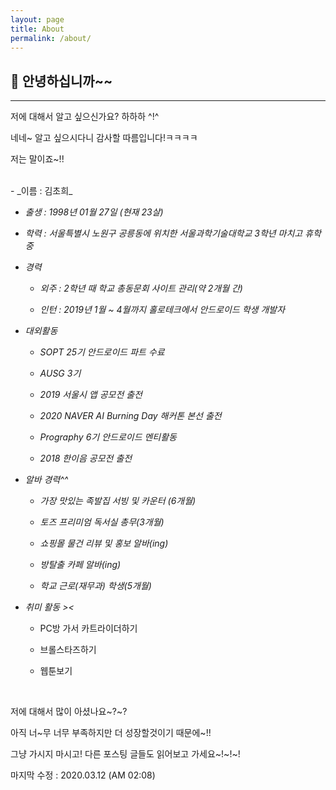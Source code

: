 ```yaml
---
layout: page
title: About
permalink: /about/
---
```


## 💁 안녕하십니까~~
---

저에 대해서 알고 싶으신가요? 하하하 ^!^

네네~ 알고 싶으시다니 감사할 따름입니다!ㅋㅋㅋㅋ

저는 말이죠~!!

<br>
- _이름 : 김초희_

- _출생 : 1998년 01월 27일 (현재 23살)_

- _학력 : 서울특별시 노원구 공릉동에 위치한 서울과학기술대학교 3학년 마치고 휴학 중_

- _경력_ 

    - _외주 : 2학년 때 학교 총동문회 사이트 관리(약 2개월 간)_

    - _인턴 : 2019년 1월 ~ 4월까지 홀로테크에서 안드로이드 학생 개발자_

- _대외활동_

    - _SOPT 25기 안드로이드 파트 수료_

    - _AUSG 3기_
    
    - _2019 서울시 앱 공모전 출전_

    - _2020 NAVER AI Burning Day 해커톤 본선 출전_

    - _Prography 6기 안드로이드 멘티활동_

    - _2018 한이음 공모전 출전_

- _알바 경력^^_

    - _가장 맛있는 족발집 서빙 및 카운터 (6개월)_

    - _토즈 프리미엄 독서실 총무(3개월)_

    - _쇼핑몰 물건 리뷰 및 홍보 알바(ing)_

    - _방탈출 카페 알바(ing)_

    - _학교 근로(재무과) 학생(5개월)_

- _취미 활동 ><_

    - PC방 가서 카트라이더하기

    - 브롤스타즈하기

    - 웹툰보기

<br>

저에 대해서 많이 아셨나요~?~?

아직 너~무 너무 부족하지만 더 성장할것이기 때문에~!! 

그냥 가시지 마시고! 다른 포스팅 글들도 읽어보고 가세요~!~!~!

마지막 수정 : 2020.03.12 (AM 02:08)

